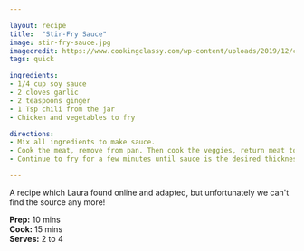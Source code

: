 ```yaml
---

layout: recipe
title:  "Stir-Fry Sauce"
image: stir-fry-sauce.jpg
imagecredit: https://www.cookingclassy.com/wp-content/uploads/2019/12/chicken-stir-fry-1.jpg
tags: quick

ingredients:
- 1/4 cup soy sauce
- 2 cloves garlic
- 2 teaspoons ginger
- 1 Tsp chili from the jar
- Chicken and vegetables to fry

directions:
- Mix all ingredients to make sauce.
- Cook the meat, remove from pan. Then cook the veggies, return meat to pan, and add sauce.
- Continue to fry for a few minutes until sauce is the desired thickness. 

---
```


A recipe which Laura found online and adapted, but unfortunately we can't find the source any more! 

**Prep:** 10 mins  
**Cook:** 15 mins  
**Serves:** 2 to 4